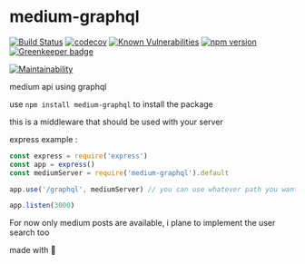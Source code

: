 # medium-graphql

[![Build Status](https://travis-ci.org/jsparanoguy/medium-graphql.svg?branch=master)](https://travis-ci.org/jsparanoguy/medium-graphql)
[![codecov](https://codecov.io/gh/jsparanoguy/medium-graphql/branch/master/graph/badge.svg)](https://codecov.io/gh/jsparanoguy/medium-graphql)
[![Known Vulnerabilities](https://snyk.io/test/github/jsparanoguy/medium-graphql/badge.svg)](https://snyk.io/test/github/jsparanoguy/medium-graphql)
[![npm version](https://badge.fury.io/js/medium-graphql.svg)](https://badge.fury.io/js/medium-graphql)
[![Greenkeeper badge](https://badges.greenkeeper.io/jsparanoguy/medium-graphql.svg)](https://greenkeeper.io/)

[![Maintainability](https://api.codeclimate.com/v1/badges/7fce4761ef06dd515ff5/maintainability)](https://codeclimate.com/github/jsparanoguy/medium-graphql/maintainability)

medium api using graphql

use ``npm install medium-graphql`` to install the package

this is a middleware that should be used with your server 

express example :
```javascript
const express = require('express')
const app = express()
const mediumServer = require('medium-graphql').default

app.use('/graphql', mediumServer) // you can use whatever path you want for the middleware

app.listen(3000)
```
For now only medium posts are available, i plane to implement the user search too

made with :heartbeat:
